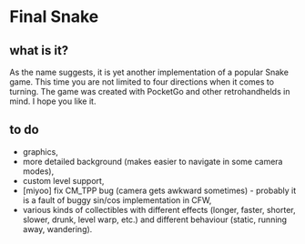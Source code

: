 # Final Snake

## what is it?
As the name suggests, it is yet another implementation of a popular Snake game. This time you are not limited to four directions when it comes to turning. The game was created with PocketGo and other retrohandhelds in mind. I hope you like it.

## to do
- graphics,
- more detailed background (makes easier to navigate in some camera modes),
- custom level support,
- [miyoo] fix CM_TPP bug (camera gets awkward sometimes) - probably it is a fault of buggy sin/cos implementation in CFW,
- various kinds of collectibles with different effects (longer, faster, shorter, slower, drunk, level warp, etc.) and different behaviour (static, running away, wandering).
